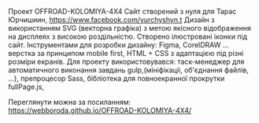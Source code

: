 Проект OFFROAD-KOLOMIYA-4X4 
Сайт створений з нуля для 
Тарас Юрчишиин, https://www.facebook.com/yurchyshyn.t 
Дизайн з використанням SVG (векторна графіка) з метою якісного відображення на дисплеях з високою  роздільністю. Створено ілюстровані іконки під сайт. 
Інструментами для розробки дизайну: Figma, CorelDRAW ... верстка за принципом mobile first, HTML + CSS з адаптацією під різні розміри екранів. Для проекту використовувався: таск-менеджер для автоматичного виконання завдань gulp,(мініфікаціі, об'єднання файлів, ...), препроцесор Sass, бібліотека для повноекранної прокрутки fullPage.js,

Переглянути можна за посиланням: https://webboroda.github.io/OFFROAD-KOLOMIYA-4X4/

